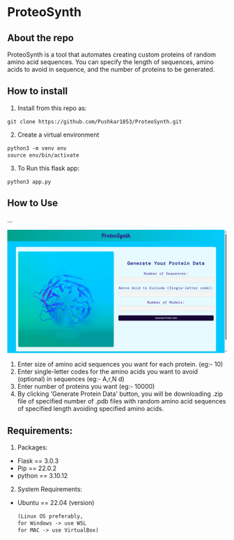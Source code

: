 # ProteoSynth

## About the repo
ProteoSynth is a tool that automates creating custom proteins of random amino acid sequences. 
You can specify the length of sequences, amino acids to avoid in sequence, and the number of proteins to be generated.


## How to install

1.  Install from this repo as:

```
git clone https://github.com/Pushkar1853/ProteoSynth.git 
```

2.  Create a virtual environment  

```
python3 -m venv env 
source env/bin/activate
```

3.  To Run this flask app:

```
python3 app.py
```
## How to Use
...

![Website-image](./image-website.png)

1) Enter size of amino acid sequences you want for each protein. (eg:- 10)
2) Enter single-letter codes for the amino acids you want to avoid (optional) in sequences (eg:- A,r,N d)
3) Enter number of proteins you want (eg:- 10000)
4) By clicking 'Generate Protein Data' button, you will be downloading .zip file of specified number of .pdb files with random amino acid sequences of specified length avoiding specified amino acids.


## Requirements:

1.  Packages:
* Flask == 3.0.3
* Pip == 22.0.2
* python == 3.10.12

2.  System Requirements:
* Ubuntu == 22.04 (version)
  
  ```
  (Linux OS preferably,  
  for Windows -> use WSL
  for MAC -> use VirtualBox)
  ```


